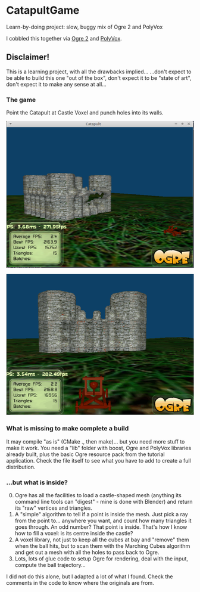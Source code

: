 # CatapultGame
Learn-by-doing project: slow, buggy mix of Ogre 2 and PolyVox

I cobbled this together via [Ogre 2](http://www.ogre3d.org/tikiwiki/tiki-index.php?page=Main+Page+V2) and [PolyVox](http://www.volumesoffun.com/).

## Disclaimer!
This is a learning project, with all the drawbacks implied...
...don't expect to be able to build this one "out of the box", don't expect it to be "state of art", don't expect it to make any sense at all...

### The game
Point the Catapult at Castle Voxel and punch holes into its walls.

![Gameplay image](https://github.com/stefanos-86/CatapultGame/blob/master/Screenshot.png "Looks like this")

![Animation](https://github.com/stefanos-86/CatapultGame/blob/master/theMovie.gif "Animation to show the game")

### What is missing to make complete a build
It may compile "as is" (CMake ., then make)... but you need more stuff to make it work.
You need a "lib" folder with boost, Ogre and PolyVox libraries already built, plus the basic Ogre resource pack from the tutorial application.
Check the file itself to see what you have to add to create a full distribution.

### ...but what is inside?
0. Ogre has all the facilities to load a castle-shaped mesh (anything its command line tools can "digest" - mine is done with Blender) and return its "raw" vertices and triangles. 
0. A "simple" algorithm to tell if a point is inside the mesh. Just pick a ray from the point to... anywhere you want, and count how many triangles it goes through. An odd number? That point is inside. That's how I know how to fill a voxel: is its centre inside the castle?
0. A voxel library, not just to keep all the cubes at bay and "remove" them when the ball hits, but to scan them with the Marching Cubes algorithm and get out a mesh with all the holes to pass back to Ogre.
0. Lots, lots of glue code to setup Ogre for rendering, deal with the input, compute the ball trajectory...

I did not do this alone, but I adapted a lot of what I found. Check the comments in the code to know where the originals are from.



